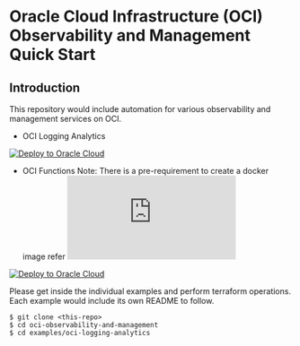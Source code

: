 # Oracle Cloud Infrastructure (OCI) Observability and Management Quick Start

## Introduction

This repository would include automation for various observability and management services on OCI.

* OCI Logging Analytics      

[![Deploy to Oracle Cloud](https://oci-resourcemanager-plugin.plugins.oci.oraclecloud.com/latest/deploy-to-oracle-cloud.svg)](https://cloud.oracle.com/resourcemanager/stacks/create?zipUrl=https://github.com/oracle-quickstart/oci-observability-and-management/releases/download/ocilogginganalyticsv1.0/oci-logging-analytics.zip) 

* OCI Functions Note: There is a pre-requirement to create a docker image refer ![README](https://github.com/oracle-quickstart/oci-observability-and-management/blob/master/examples/oci-functions/README.md)            

[![Deploy to Oracle Cloud](https://oci-resourcemanager-plugin.plugins.oci.oraclecloud.com/latest/deploy-to-oracle-cloud.svg)](https://cloud.oracle.com/resourcemanager/stacks/create?zipUrl=https://github.com/oracle-quickstart/oci-observability-and-management/releases/download/functionsv1.0/oci-functions.zip) 


Please get inside the individual examples and perform terraform operations. Each example would include its own README to follow.

```
$ git clone <this-repo>
$ cd oci-observability-and-management
$ cd examples/oci-logging-analytics
```
